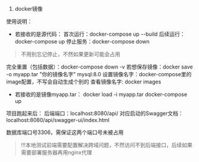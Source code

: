 1. docker镜像

使用说明：

- 若接收的是源代码：
首次运行：docker-compose up --build
后续运行：docker-compose up
停止服务：docker-compose down
> 不用别忘记停止，不然如果更新可能会占用

完全重置（包括数据）：docker-compose down -v
若想保存镜像：docker save -o myapp.tar "你的镜像名字" mysql:8.0
设置镜像名字：docker-compose里的image配置，不写会自动生成个别的
查看镜像名字: docker images

- 若接收的是镜像myapp.tar：
docker load -i myapp.tar
docker-compose up

项目跑起来后：
后端端口：localhost:8080/api/
对应启动的Swagger文档：localhost:8080/api/swagger-ui/index.html

数据库端口号3306，需保证这两个端口号未被占用

> !!!本地测试前端需要配置解决跨域问题，不然访问不到后端接口，后续如果需要部署服务器再用nginx代理

